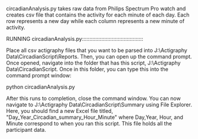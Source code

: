 circadianAnalysis.py takes raw data from Philips Spectrum Pro watch and creates csv file that contains the activity for each minute of each day.
Each row represents a new day while each column represents a new minute of activity.

RUNNING circadianAnalysis.py:::::::::::::::::::::::::::::::::::::::::

Place all csv actigraphy files that you want to be parsed into J:\Actigraphy Data\CircadianScript\Reports.
Then, you can open up the command prompt. Once opened, navigate into the folder that has this script, J:\Actigraphy Data\CircadianScript.
Once in this folder, you can type this into the command prompt window:

python circadianAnalysis.py

After this runs to completion, close the command window. You can now navigate to J:\Actigraphy Data\CircadianScript\Summary using File Explorer.
Here, you should find a new Excel file titled, "Day_Year_Circadian_summary_Hour_Minute" where Day,Year, Hour, and Minute correspond to when you ran this script.
This file holds all the participant data. 
